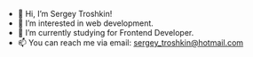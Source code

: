 - 👋 Hi, I’m Sergey Troshkin!
- 👀 I’m interested in web development.
- 🌱 I’m currently studying for Frontend Developer.
- 📫 You can reach me via email: sergey_troshkin@hotmail.com

<!---
Sergey-ET/Sergey-ET is a ✨ special ✨ repository because its `README.md` (this file) appears on your GitHub profile.
You can click the Preview link to take a look at your changes.
--->
